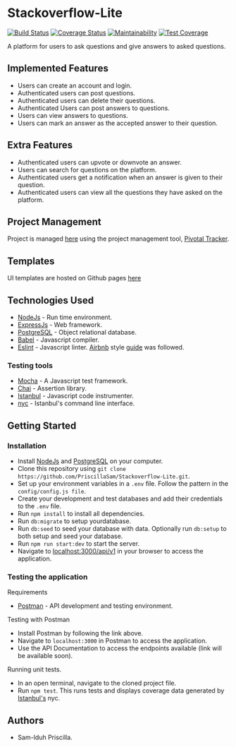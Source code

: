 # Stackoverflow-Lite
[![Build Status](https://travis-ci.org/PriscillaSam/Stackoverflow-Lite.svg?branch=develop)](https://travis-ci.org/PriscillaSam/Stackoverflow-Lite)
[![Coverage Status](https://coveralls.io/repos/github/PriscillaSam/Stackoverflow-Lite/badge.svg?branch=develop)](https://coveralls.io/github/PriscillaSam/Stackoverflow-Lite?branch=develop)
[![Maintainability](https://api.codeclimate.com/v1/badges/3aaf2463fdecb8e1596b/maintainability)](https://codeclimate.com/github/PriscillaSam/Stackoverflow-Lite/maintainability)
[![Test Coverage](https://api.codeclimate.com/v1/badges/3aaf2463fdecb8e1596b/test_coverage)](https://codeclimate.com/github/PriscillaSam/Stackoverflow-Lite/test_coverage)

A platform for users to ask questions and give answers to asked questions.

## Implemented Features
* Users can create an account and login.
* Authenticated users can post questions.
* Authenticated users can delete their questions.
* Authenticated Users can post answers to questions.
* Users can view answers to questions.
* Users can mark an answer as the accepted answer to their question.

## Extra Features
* Authenticated users can upvote or downvote an answer.
* Users can search for questions on the platform.
* Authenticated users get a notification when an answer is given to their question.
* Authenticated users can view all the questions they have asked on the platform.

## Project Management
Project is managed [here](https://www.pivotaltracker.com/n/projects/2189382) using the project management tool, [Pivotal Tracker](https://www.pivotaltracker.com).

## Templates
UI templates are hosted on Github pages [here](https://priscillasam.github.io/Stackoverflow-Lite/UI/html/home.html)

## Technologies Used
* [NodeJs](https://nodejs.org) - Run time environment.
* [ExpressJs](https://expressjs.com) - Web framework.
* [PostgreSQL](https://www.postgresql.org) - Object relational database.
* [Babel](https://babeljs.io) - Javascript compiler.
* [Eslint](https://eslint.org/) - Javascript linter. [Airbnb](https://www.npmjs.com/package/eslint-config-airbnb) style [guide](https://github.com/airbnb/javascript) was followed.

### Testing tools
* [Mocha](https://mochajs.org/) - A Javascript test framework.
* [Chai](http://chaijs.com) - Assertion library.
* [Istanbul](https://istanbul.js.org) - Javascript code instrumenter.
* [nyc](https://github.com/istanbuljs/nyc) - Istanbul's command line interface.

## Getting Started

### Installation
* Install [NodeJs](https://nodejs.org/en/download/) and [PostgreSQL](https://www.postgresql.org/download/) on your computer.
* Clone this repository using `git clone https://github.com/PriscillaSam/Stackoverflow-Lite.git`.
* Set up your environment variables in a `.env` file. Follow the pattern in the `config/config.js file`.
* Create your development and test databases and add their credentials to the `.env` file.
* Run `npm install` to install all dependencies.
* Run `db:migrate` to setup yourdatabase.
* Run `db:seed` to seed your database with data. Optionally run `db:setup` to both setup and seed your database.
* Run `npm run start:dev` to start the server.
* Navigate to [localhost:3000/api/v1](localhost:3000/api/v1) in your browser to access the application.

### Testing the application
Requirements
* [Postman](https://www.getpostman.com/) - API development and testing environment.

Testing with Postman
* Install Postman by following the link above.
* Navigate to `localhost:3000` in Postman to access the application.
* Use the API Documentation to access the endpoints available (link will be available soon).

Running unit tests.
* In an open terminal, navigate to the cloned project file.
* Run `npm test`. This runs tests and displays coverage data generated by [Istanbul's](https://istanbul.js.org) nyc.


## Authors
* Sam-Iduh Priscilla.
